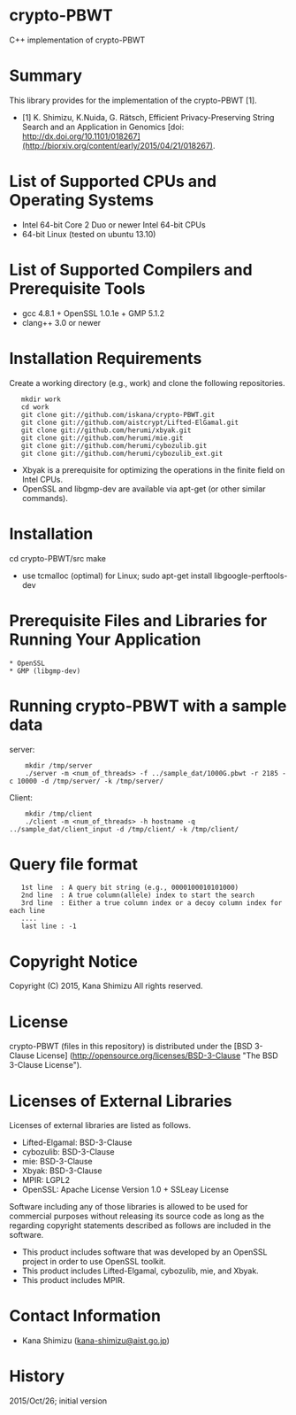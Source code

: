 # **crypto-PBWT**

C++ implementation of crypto-PBWT

# Summary
This library provides for the implementation of the crypto-PBWT [1].

* [1] K. Shimizu, K.Nuida, G. R&auml;tsch, Efficient Privacy-Preserving String Search and an Application in Genomics [doi: http://dx.doi.org/10.1101/018267](http://biorxiv.org/content/early/2015/04/21/018267).

# List of Supported CPUs and Operating Systems
* Intel 64-bit Core 2 Duo or newer Intel 64-bit CPUs
* 64-bit Linux (tested on ubuntu 13.10)

# List of Supported Compilers and Prerequisite Tools
* gcc 4.8.1 + OpenSSL 1.0.1e + GMP 5.1.2
* clang++ 3.0 or newer

# Installation Requirements

Create a working directory (e.g., work) and clone the following repositories.

       mkdir work
       cd work
       git clone git://github.com/iskana/crypto-PBWT.git
       git clone git://github.com/aistcrypt/Lifted-ElGamal.git
       git clone git://github.com/herumi/xbyak.git
       git clone git://github.com/herumi/mie.git
       git clone git://github.com/herumi/cybozulib.git
       git clone git://github.com/herumi/cybozulib_ext.git

* Xbyak is a prerequisite for optimizing the operations in the finite field on Intel CPUs.
* OpenSSL and libgmp-dev are available via apt-get (or other similar commands).

# Installation

  cd crypto-PBWT/src
  make

* use tcmalloc (optimal) for Linux; sudo apt-get install libgoogle-perftools-dev

# Prerequisite Files and Libraries for Running Your Application
	* OpenSSL
	* GMP (libgmp-dev)

# Running crypto-PBWT with a sample data
server:
		
		mkdir /tmp/server
		./server -m <num_of_threads> -f ../sample_dat/1000G.pbwt -r 2185 -c 10000 -d /tmp/server/ -k /tmp/server/

Client:

		mkdir /tmp/client
		./client -m <num_of_threads> -h hostname -q ../sample_dat/client_input -d /tmp/client/ -k /tmp/client/

# Query file format
 	   1st line	 : A query bit string (e.g., 0000100010101000)
	   2nd line	 : A true column(allele) index to start the search
	   3rd line  : Either a true column index or a decoy column index for each line
	   ....
	   last line : -1

# Copyright Notice

Copyright (C) 2015, Kana Shimizu
All rights reserved.

# License

crypto-PBWT (files in this repository) is distributed under the [BSD 3-Clause License] (http://opensource.org/licenses/BSD-3-Clause "The BSD 3-Clause License").

# Licenses of External Libraries

Licenses of external libraries are listed as follows.

* Lifted-Elgamal: BSD-3-Clause
* cybozulib: BSD-3-Clause
* mie: BSD-3-Clause
* Xbyak: BSD-3-Clause
* MPIR: LGPL2
* OpenSSL: Apache License Version 1.0 + SSLeay License

Software including any of those libraries is allowed to be used for commercial purposes without releasing its source code as long as the regarding copyright statements described as follows are included in the software.

* This product includes software that was developed by an OpenSSL project in order to use OpenSSL toolkit.
* This product includes Lifted-Elgamal, cybozulib, mie, and Xbyak.
* This product includes MPIR.

# Contact Information

* Kana Shimizu (kana-shimizu@aist.go.jp)

# History

2015/Oct/26; initial version
